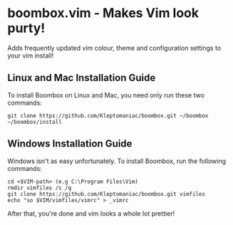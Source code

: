 # boombox.vim - Makes Vim look purty!
Adds frequently updated vim colour, theme and configuration settings to your vim install!

## Linux and Mac Installation Guide
To install Boombox on Linux and Mac, you need only run these two commands:

```
git clone https://github.com/Kleptomaniac/boombox.git ~/boombox
~/boombox/install
```

## Windows Installation Guide
Windows isn't as easy unfortunately. To install Boombox, run the following commands:

```
cd <$VIM-path> (e.g C:\Program Files\Vim)
rmdir vimfiles /s /q
git clone https://github.com/Kleptomaniac/boombox.git vimfiles
echo "so $VIM/vimfiles/vimrc" > _vimrc
```

After that, you're done and vim looks a whole lot prettier!
